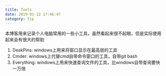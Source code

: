 ```yaml
---
title: Tools
date: 2019-01-12 17:46:47
category: Tip
---
```

本博客用来记录个人电脑常用的一些小工具，虽然看起来很不起眼，但是实际使用起来会有很大的帮助
<!--more-->
1. DeskPins: windows上用来将窗口显示在最高层的工具
2. Cmder: windows上代替cmd自带命令窗口的工具，自带git bash
3. Everything: windows上用来快速查询文件的工具，比windows自带查询要快一万倍
